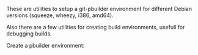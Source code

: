 These are utilities to setup a git-pbuilder environment for
different Debian versions (squeeze, wheezy, i386, amd64). 

Also there are a few utilities for creating build environments, 
usefull for debugging builds.

Create a pbuilder environment:
